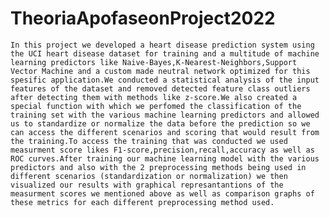 # TheoriaApofaseonProject2022

    In this project we developed a heart disease prediction system using the UCI heart disease dataset for training and a multitude of machine learning predictors like Naive-Bayes,K-Nearest-Neighbors,Support Vector Machine and a custom made neutral network optimized for this spesific application.We conducted a statistical analysis of the input features of the dataset and removed detected feature class outliers after detecting them with methods like z-score.We also created a special function with which we perfomed the classification of the training set with the various machine learning predictors and allowed us to standardize or normalize the data before the prediction so we can access the different scenarios and scoring that would result from the training.To access the training that was conducted we used measurment score likes F1-score,precision,recall,accuracy as well as ROC curves.After training our machine learning model with the various predictors and also with the 2 preprocessing methods being used in different scenarios (standardization or normalization) we then visualized our results with graphical represantantions of the measurment scores we mentioned above as well as comparison graphs of these metrics for each different preprocessing method used.
